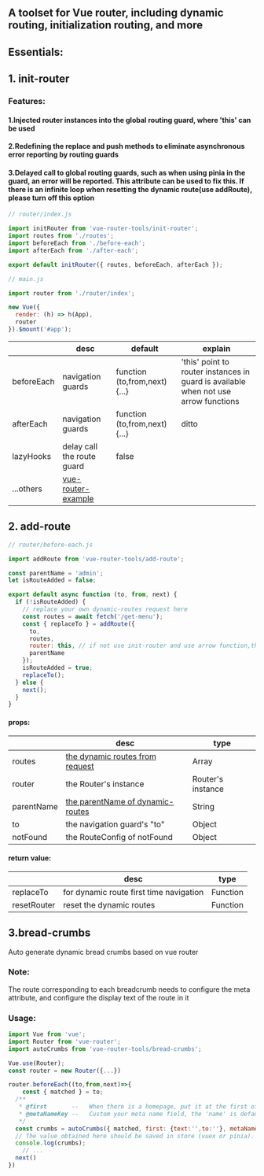 <h2>A toolset for Vue router, including dynamic routing, initialization routing, and more</h2>

## Essentials:

## 1. init-router

### Features:

#### 1.Injected router instances into the global routing guard, where 'this' can be used

#### 2.Redefining the replace and push methods to eliminate asynchronous error reporting by routing guards

#### 3.Delayed call to global routing guards, such as when using pinia in the guard, an error will be reported. This attribute can be used to fix this. If there is an infinite loop when resetting the dynamic route(use addRoute), please turn off this option

```js
// router/index.js

import initRouter from 'vue-router-tools/init-router';
import routes from './routes';
import beforeEach from './before-each';
import afterEach from './after-each';

export default initRouter({ routes, beforeEach, afterEach });
```

```js
// main.js

import router from './router/index';

new Vue({
  render: (h) => h(App),
  router
}).$mount('#app');
```

|            | desc                                                                                            | default                       | explain                                                                             |
| ---------- | ----------------------------------------------------------------------------------------------- | ----------------------------- | ----------------------------------------------------------------------------------- |
| beforeEach | navigation guards                                                                               | function (to,from,next) {...} | 'this' point to router instances in guard is available when not use arrow functions |
| afterEach  | navigation guards                                                                               | function (to,from,next) {...} | ditto                                                                               |
| lazyHooks  | delay call the route guard                                                                      | false                         |                                                                                     |
| ...others  | [vue-router-example](https://github.com/vuejs/vue-router/blob/dev/examples/named-routes/app.js) |                               |                                                                                     |

## 2. add-route

```js
// router/before-each.js

import addRoute from 'vue-router-tools/add-route';

const parentName = 'admin';
let isRouteAdded = false;

export default async function (to, from, next) {
  if (!isRouteAdded) {
    // replace your own dynamic-routes request here
    const routes = await fetch('/get-menu');
    const { replaceTo } = addRoute({
      to,
      routes,
      router: this, // if not use init-router and use arrow function,then the "this" is "undifined",or replace the router instance here
      parentName
    });
    isRouteAdded = true;
    replaceTo();
  } else {
    next();
  }
}
```

#### props:

|            | desc                                                                                              | type              |
| ---------- | ------------------------------------------------------------------------------------------------- | ----------------- |
| routes     | [the dynamic routes from request](https://v3.router.vuejs.org/guide/essentials/named-routes.html) | Array             |
| router     | the Router's instance                                                                             | Router's instance |
| parentName | [the parentName of dynamic-routes](https://v3.router.vuejs.org/api/#router-addroute-2)            | String            |
| to         | the navigation guard's "to"                                                                       | Object            |
| notFound   | the RouteConfig of notFound                                                                       | Object            |

#### return value:

|             | desc                                    | type     |
| ----------- | --------------------------------------- | -------- |
| replaceTo   | for dynamic route first time navigation | Function |
| resetRouter | reset the dynamic routes                | Function |

## 3.bread-crumbs

Auto generate dynamic bread crumbs based on vue router

### Note:

The route corresponding to each breadcrumb needs to configure the meta attribute, and configure the display text of the route in it

### Usage:

```js
import Vue from 'vue';
import Router from 'vue-router';
import autoCrumbs from 'vue-router-tools/bread-crumbs';

Vue.use(Router);
const router = new Router({...})

router.beforeEach((to,from,next)=>{
    const { matched } = to;
  /**
   * @first       --   When there is a homepage, put it at the first of the breadcrumbs
   * @metaNameKey --   Custom your meta name field, the 'name' is default
   */
  const crumbs = autoCrumbs({ matched, first: {text:'',to:''}, metaNameKey:''});
  // The value obtained here should be saved in store (vuex or pinia).
  console.log(crumbs);
    // ...
  next()
})
```
